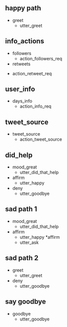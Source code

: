 ## happy path
* greet
  - utter_greet
  
## info_actions
* followers
  - action_followers_req
* retweets
 - action_retweet_req
 
## user_info
* days_info
  - action_info_req
  
## tweet_source
* tweet_source
  - action_tweet_source
## did_help 
* mood_great
  - utter_did_that_help
* affirm
  - utter_happy
* deny
  - utter_goodbye
  
## sad path 1
* mood_great
  - utter_did_that_help
* affirm
  - utter_happy
*affirm
  - utter_ask

## sad path 2
* greet
  - utter_greet
* deny
  - utter_goodbye

## say goodbye
* goodbye
  - utter_goodbye



